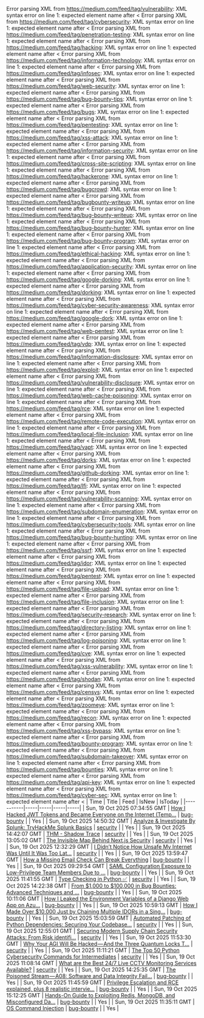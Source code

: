 Error parsing XML from https://medium.com/feed/tag/vulnerability: XML syntax error on line 1: expected element name after <
Error parsing XML from https://medium.com/feed/tag/cybersecurity: XML syntax error on line 1: expected element name after <
Error parsing XML from https://medium.com/feed/tag/penetration-testing: XML syntax error on line 1: expected element name after <
Error parsing XML from https://medium.com/feed/tag/hacking: XML syntax error on line 1: expected element name after <
Error parsing XML from https://medium.com/feed/tag/information-technology: XML syntax error on line 1: expected element name after <
Error parsing XML from https://medium.com/feed/tag/infosec: XML syntax error on line 1: expected element name after <
Error parsing XML from https://medium.com/feed/tag/web-security: XML syntax error on line 1: expected element name after <
Error parsing XML from https://medium.com/feed/tag/bug-bounty-tips: XML syntax error on line 1: expected element name after <
Error parsing XML from https://medium.com/feed/tag/bugs: XML syntax error on line 1: expected element name after <
Error parsing XML from https://medium.com/feed/tag/pentesting: XML syntax error on line 1: expected element name after <
Error parsing XML from https://medium.com/feed/tag/xss-attack: XML syntax error on line 1: expected element name after <
Error parsing XML from https://medium.com/feed/tag/information-security: XML syntax error on line 1: expected element name after <
Error parsing XML from https://medium.com/feed/tag/cross-site-scripting: XML syntax error on line 1: expected element name after <
Error parsing XML from https://medium.com/feed/tag/hackerone: XML syntax error on line 1: expected element name after <
Error parsing XML from https://medium.com/feed/tag/bugcrowd: XML syntax error on line 1: expected element name after <
Error parsing XML from https://medium.com/feed/tag/bugbounty-writeup: XML syntax error on line 1: expected element name after <
Error parsing XML from https://medium.com/feed/tag/bug-bounty-writeup: XML syntax error on line 1: expected element name after <
Error parsing XML from https://medium.com/feed/tag/bug-bounty-hunter: XML syntax error on line 1: expected element name after <
Error parsing XML from https://medium.com/feed/tag/bug-bounty-program: XML syntax error on line 1: expected element name after <
Error parsing XML from https://medium.com/feed/tag/ethical-hacking: XML syntax error on line 1: expected element name after <
Error parsing XML from https://medium.com/feed/tag/application-security: XML syntax error on line 1: expected element name after <
Error parsing XML from https://medium.com/feed/tag/google-dorking: XML syntax error on line 1: expected element name after <
Error parsing XML from https://medium.com/feed/tag/dorking: XML syntax error on line 1: expected element name after <
Error parsing XML from https://medium.com/feed/tag/cyber-security-awareness: XML syntax error on line 1: expected element name after <
Error parsing XML from https://medium.com/feed/tag/google-dork: XML syntax error on line 1: expected element name after <
Error parsing XML from https://medium.com/feed/tag/web-pentest: XML syntax error on line 1: expected element name after <
Error parsing XML from https://medium.com/feed/tag/vdp: XML syntax error on line 1: expected element name after <
Error parsing XML from https://medium.com/feed/tag/information-disclosure: XML syntax error on line 1: expected element name after <
Error parsing XML from https://medium.com/feed/tag/exploit: XML syntax error on line 1: expected element name after <
Error parsing XML from https://medium.com/feed/tag/vulnerability-disclosure: XML syntax error on line 1: expected element name after <
Error parsing XML from https://medium.com/feed/tag/web-cache-poisoning: XML syntax error on line 1: expected element name after <
Error parsing XML from https://medium.com/feed/tag/rce: XML syntax error on line 1: expected element name after <
Error parsing XML from https://medium.com/feed/tag/remote-code-execution: XML syntax error on line 1: expected element name after <
Error parsing XML from https://medium.com/feed/tag/local-file-inclusion: XML syntax error on line 1: expected element name after <
Error parsing XML from https://medium.com/feed/tag/vapt: XML syntax error on line 1: expected element name after <
Error parsing XML from https://medium.com/feed/tag/dorks: XML syntax error on line 1: expected element name after <
Error parsing XML from https://medium.com/feed/tag/github-dorking: XML syntax error on line 1: expected element name after <
Error parsing XML from https://medium.com/feed/tag/lfi: XML syntax error on line 1: expected element name after <
Error parsing XML from https://medium.com/feed/tag/vulnerability-scanning: XML syntax error on line 1: expected element name after <
Error parsing XML from https://medium.com/feed/tag/subdomain-enumeration: XML syntax error on line 1: expected element name after <
Error parsing XML from https://medium.com/feed/tag/cybersecurity-tools: XML syntax error on line 1: expected element name after <
Error parsing XML from https://medium.com/feed/tag/bug-bounty-hunting: XML syntax error on line 1: expected element name after <
Error parsing XML from https://medium.com/feed/tag/ssrf: XML syntax error on line 1: expected element name after <
Error parsing XML from https://medium.com/feed/tag/idor: XML syntax error on line 1: expected element name after <
Error parsing XML from https://medium.com/feed/tag/pentest: XML syntax error on line 1: expected element name after <
Error parsing XML from https://medium.com/feed/tag/file-upload: XML syntax error on line 1: expected element name after <
Error parsing XML from https://medium.com/feed/tag/file-inclusion: XML syntax error on line 1: expected element name after <
Error parsing XML from https://medium.com/feed/tag/security-research: XML syntax error on line 1: expected element name after <
Error parsing XML from https://medium.com/feed/tag/directory-listing: XML syntax error on line 1: expected element name after <
Error parsing XML from https://medium.com/feed/tag/log-poisoning: XML syntax error on line 1: expected element name after <
Error parsing XML from https://medium.com/feed/tag/cve: XML syntax error on line 1: expected element name after <
Error parsing XML from https://medium.com/feed/tag/xss-vulnerability: XML syntax error on line 1: expected element name after <
Error parsing XML from https://medium.com/feed/tag/shodan: XML syntax error on line 1: expected element name after <
Error parsing XML from https://medium.com/feed/tag/censys: XML syntax error on line 1: expected element name after <
Error parsing XML from https://medium.com/feed/tag/zoomeye: XML syntax error on line 1: expected element name after <
Error parsing XML from https://medium.com/feed/tag/recon: XML syntax error on line 1: expected element name after <
Error parsing XML from https://medium.com/feed/tag/xss-bypass: XML syntax error on line 1: expected element name after <
Error parsing XML from https://medium.com/feed/tag/bounty-program: XML syntax error on line 1: expected element name after <
Error parsing XML from https://medium.com/feed/tag/subdomain-takeover: XML syntax error on line 1: expected element name after <
Error parsing XML from https://medium.com/feed/tag/bounties: XML syntax error on line 1: expected element name after <
Error parsing XML from https://medium.com/feed/tag/api-key: XML syntax error on line 1: expected element name after <
Error parsing XML from https://medium.com/feed/tag/cyber-sec: XML syntax error on line 1: expected element name after <
| Time | Title | Feed | IsNew | IsToday |
|-----------|-----|-----|-----|-----|
| Sun, 19 Oct 2025 07:34:55 GMT | [How I Hacked JWT Tokens and Became Everyone on the Internet (Temp...](https://freedium.cfd/https://medium.com/p/1e05f961048d) | [bug-bounty](https://medium.com/feed/tag/bug-bounty) |  | Yes |
| Sun, 19 Oct 2025 14:50:32 GMT | [Analyze & Investigate By Splunk: TryHackMe Splunk Basics](https://freedium.cfd/https://medium.com/p/6ca390983c12) | [security](https://medium.com/feed/tag/security) |  | Yes |
| Sun, 19 Oct 2025 14:42:07 GMT | [THM - Shadow Trace](https://freedium.cfd/https://medium.com/p/13ab3c5f1ef8) | [security](https://medium.com/feed/tag/security) |  | Yes |
| Sun, 19 Oct 2025 13:05:02 GMT | [The Invisible Map Behind Next.js Security](https://freedium.cfd/https://medium.com/p/3a60c89f6c34) | [security](https://medium.com/feed/tag/security) |  | Yes |
| Sun, 19 Oct 2025 12:32:29 GMT | [I Didn’t Notice How Unsafe My Internet Was Until It Was Too Lat...](https://freedium.cfd/https://medium.com/p/a344ea3cdac9) | [security](https://medium.com/feed/tag/security) |  | Yes |
| Sun, 19 Oct 2025 13:59:47 GMT | [How a Missing Email Check Can Break Everything](https://freedium.cfd/https://medium.com/p/c9e97194a551) | [bug-bounty](https://medium.com/feed/tag/bug-bounty) |  | Yes |
| Sun, 19 Oct 2025 09:29:54 GMT | [SAML Configuration Exposure to Low-Privilege Team Members Due to ...](https://freedium.cfd/https://medium.com/p/04d907860433) | [bug-bounty](https://medium.com/feed/tag/bug-bounty) |  | Yes |
| Sun, 19 Oct 2025 11:41:55 GMT | [Type Checking in Python ✅](https://freedium.cfd/https://medium.com/p/a874e34d7624) | [security](https://medium.com/feed/tag/security) |  | Yes |
| Sun, 19 Oct 2025 14:22:38 GMT | [From $1,000 to $100,000 in Bug Bounties: Advanced Techniques and ...](https://freedium.cfd/https://medium.com/p/d858cacf34d4) | [bug-bounty](https://medium.com/feed/tag/bug-bounty) |  | Yes |
| Sun, 19 Oct 2025 10:11:06 GMT | [How I Leaked the Environment Variables of a Django Web App on Azu...](https://freedium.cfd/https://medium.com/p/dfcbbaf58e4f) | [bug-bounty](https://medium.com/feed/tag/bug-bounty) |  | Yes |
| Sun, 19 Oct 2025 10:59:13 GMT | [How I Made Over $10,000 Just by Chaining Multiple IDORs in a Sing...](https://freedium.cfd/https://medium.com/p/4d425a15aa37) | [bug-bounty](https://medium.com/feed/tag/bug-bounty) |  | Yes |
| Sun, 19 Oct 2025 15:03:59 GMT | [Automated Patching of Python Dependencies: Securing Your Codebase...](https://freedium.cfd/https://medium.com/p/cdd7c903e30a) | [security](https://medium.com/feed/tag/security) |  | Yes |
| Sun, 19 Oct 2025 12:55:01 GMT | [Securing Modern Supply Chain Security Attacks: From Risk identifi...](https://freedium.cfd/https://medium.com/p/6605a4329341) | [security](https://medium.com/feed/tag/security) |  | Yes |
| Sun, 19 Oct 2025 11:53:30 GMT | [Why Your AGI Will Be Hacked — And the Three Quantum Locks T...](https://freedium.cfd/https://medium.com/p/f082a0e0f7bb) | [security](https://medium.com/feed/tag/security) |  | Yes |
| Sun, 19 Oct 2025 11:11:21 GMT | [The Top 50 Python Cybersecurity Commands for Intermediates](https://freedium.cfd/https://medium.com/p/a719a4c21eca) | [security](https://medium.com/feed/tag/security) |  | Yes |
| Sun, 19 Oct 2025 11:08:14 GMT | [What are the Best 24/7 Live CCTV Monitoring Services Available?](https://freedium.cfd/https://medium.com/p/a90e89dc6809) | [security](https://medium.com/feed/tag/security) |  | Yes |
| Sun, 19 Oct 2025 14:25:35 GMT | [The Poisoned Stream — A08: Software and Data Integrity Fail...](https://freedium.cfd/https://medium.com/p/cc47370cbe88) | [bug-bounty](https://medium.com/feed/tag/bug-bounty) |  | Yes |
| Sun, 19 Oct 2025 11:45:59 GMT | [Privilege Escalation and RCE explained, plus 8 realistic intervie...](https://freedium.cfd/https://medium.com/p/cb7b94a17b3f) | [bug-bounty](https://medium.com/feed/tag/bug-bounty) |  | Yes |
| Sun, 19 Oct 2025 15:12:25 GMT | [Hands-On Guide to Exploiting Redis, MongoDB, and Misconfigured Da...](https://freedium.cfd/https://medium.com/p/c990a0cfdbd6) | [bug-bounty](https://medium.com/feed/tag/bug-bounty) |  | Yes |
| Sun, 19 Oct 2025 11:35:11 GMT | [OS Command Injection](https://freedium.cfd/https://medium.com/p/b9eb1d10b859) | [bug-bounty](https://medium.com/feed/tag/bug-bounty) |  | Yes |
